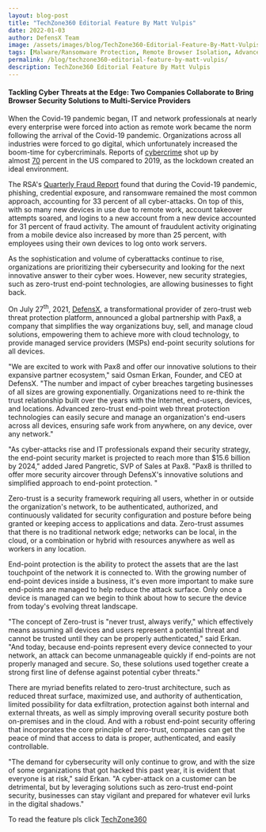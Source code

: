 ```yaml
---
layout: blog-post
title: "TechZone360 Editorial Feature By Matt Vulpis"
date: 2022-01-03
author: DefensX Team
image: /assets/images/blog/TechZone360-Editorial-Feature-By-Matt-Vulpis.jpg
tags: [Malware/Ransomware Protection, Remote Browser Isolation, Advanced URL Protection, File Isolation, SaaS Access Protection]
permalink: /blog/techzone360-editorial-feature-by-matt-vulpis/
description: TechZone360 Editorial Feature By Matt Vulpis
---
```


 
<h4 class="s-28 w-700">Tackling Cyber Threats at the Edge: Two Companies Collaborate to Bring Browser Security Solutions to Multi-Service Providers</h4>
<p>When the Covid-19 pandemic began, IT and network professionals at nearly every enterprise were forced into action as remote work became the norm following the arrival of the Covid-19 pandemic. Organizations across all industries were forced to go digital, which unfortunately increased the boom-time for cybercriminals. Reports of&nbsp;<a class="color--theme" target="_blank" href="https://www.finextra.com/blogposting/20370/cyber-security-post-pandemic">cybercrime</a>&nbsp;shot up by almost&nbsp;<a class="color--theme" target="_blank" href="https://www.welivesecurity.com/2021/03/18/fbi-cybercrime-losses-topped-us42billion-2020/#:~:text=Compared%20to%202019%2C%20the%20number,rose%20by%20a%20whopping%2069%25.">70</a>&nbsp;percent in the US compared to 2019, as the lockdown created an ideal environment.</p>
<p>The RSA's&nbsp;<a class="color--theme" target="_blank" href="https://www.finextra.com/blogposting/20370/cyber-security-post-pandemic">Quarterly Fraud Report</a>&nbsp;found that during the Covid-19 pandemic, phishing, credential exposure, and ransomware remained the most common approach, accounting for 33 percent of all cyber-attacks. On top of this, with so many new devices in use due to remote work, account takeover attempts soared, and logins to a new account from a new device accounted for 31 percent of fraud activity. The amount of fraudulent activity originating from a mobile device also increased by more than 25 percent, with employees using their own devices to log onto work servers.</p>
<p>As the sophistication and volume of cyberattacks continue to rise, organizations are prioritizing their cybersecurity and looking for the next innovative answer to their cyber woes. However, new security strategies, such as zero-trust end-point technologies, are allowing businesses to fight back.</p>
<p>On July 27<sup>th</sup>, 2021,&nbsp;<a class="color--theme" href="https://defensx.com/">DefensX</a>, a transformational provider of zero-trust web threat protection platform, announced a global partnership with Pax8, a company that simplifies the way organizations buy, sell, and manage cloud solutions, empowering them to achieve more with cloud technology, to provide managed service providers (MSPs) end-point security solutions for all devices.</p>
<p>"We are excited to work with Pax8 and offer our innovative solutions to their expansive partner ecosystem," said Osman Erkan, Founder, and CEO at DefensX. "The number and impact of cyber breaches targeting businesses of all sizes are growing exponentially. Organizations need to re-think the trust relationship built over the years with the Internet, end-users, devices, and locations. Advanced zero-trust end-point web threat protection technologies can easily secure and manage an organization's end-users across all devices, ensuring safe work from anywhere, on any device, over any network."</p>
<p>"As cyber-attacks rise and IT professionals expand their security strategy, the end-point security market is projected to reach more than $15.6 billion by 2024," added Jared Pangretic, SVP of Sales at Pax8. "Pax8 is thrilled to offer more security aircover through DefensX's innovative solutions and simplified approach to end-point protection. "</p>
<p>Zero-trust is a security framework requiring all users, whether in or outside the organization's network, to be authenticated, authorized, and continuously validated for security configuration and posture before being granted or keeping access to applications and data. Zero-trust assumes that there is no traditional network edge; networks can be local, in the cloud, or a combination or hybrid with resources anywhere as well as workers in any location.</p>
<p>End-point protection is the ability to protect the assets that are the last touchpoint of the network it is connected to. With the growing number of end-point devices inside a business, it's even more important to make sure end-points are managed to help reduce the attack surface. Only once a device is managed can we begin to think about how to secure the device from today's evolving threat landscape.</p>
<p>"The concept of Zero-trust is "never trust, always verify," which effectively means assuming all devices and users represent a potential threat and cannot be trusted until they can be properly authenticated," said Erkan. "And today, because end-points represent every device connected to your network, an attack can become unmanageable quickly if end-points are not properly managed and secure. So, these solutions used together create a strong first line of defense against potential cyber threats."</p>
<p>There are myriad benefits related to zero-trust architecture, such as reduced threat surface, maximized use, and authority of authentication, limited possibility for data exfiltration, protection against both internal and external threats, as well as simply improving overall security posture both on-premises and in the cloud. And with a robust end-point security offering that incorporates the core principle of zero-trust, companies can get the peace of mind that access to data is proper, authenticated, and easily controllable.</p>
<p>"The demand for cybersecurity will only continue to grow, and with the size of some organizations that got hacked this past year, it is evident that everyone is at risk," said Erkan. "A cyber-attack on a customer can be detrimental, but by leveraging solutions such as zero-trust end-point security, businesses can stay vigilant and prepared for whatever evil lurks in the digital shadows."</p>
<p>To read the feature pls click&nbsp;<a class="color--theme" target="_blank" href="https://www.techzone360.com/topics/news/articles/449555-tackling-cyber-threats-the-edge-two-companies-collaborate.htm">TechZone360</a></p>
 